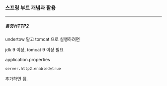 <h3>스프링 부트 개념과 활용</h3>
<hr/>
<h5>톰캣 HTTP2</h5>

undertow 말고 tomcat 으로 실행하려면

jdk 9 이상, tomcat 9 이상 필요

application.properties

```xml
server.http2.enabled=true
```

추가하면 됨.